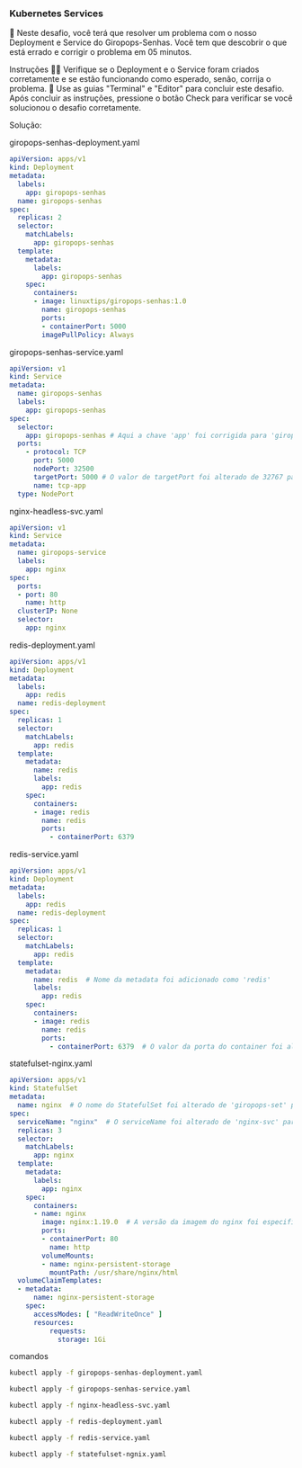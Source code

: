 ### Kubernetes Services

🔬 Neste desafio, você terá que resolver um problema com o nosso Deployment e Service do Giropops-Senhas. Você tem que descobrir o que está errado e corrigir o problema em 05 minutos.

Instruções
🕵️‍♀️ Verifique se o Deployment e o Service foram criados corretamente e se estão funcionando como esperado, senão, corrija o problema.
🚀 Use as guias "Terminal" e "Editor" para concluir este desafio. Após concluir as instruções, pressione o botão Check para verificar se você solucionou o desafio corretamente.

Solução:

giropops-senhas-deployment.yaml

```yaml
apiVersion: apps/v1
kind: Deployment
metadata:
  labels:
    app: giropops-senhas
  name: giropops-senhas
spec:
  replicas: 2
  selector:
    matchLabels:
      app: giropops-senhas
  template:
    metadata:
      labels:
        app: giropops-senhas
    spec:
      containers:
      - image: linuxtips/giropops-senhas:1.0
        name: giropops-senhas
        ports:
        - containerPort: 5000
        imagePullPolicy: Always
```

giropops-senhas-service.yaml 

```yaml
apiVersion: v1
kind: Service
metadata:
  name: giropops-senhas
  labels:
    app: giropops-senhas
spec:
  selector:
    app: giropops-senhas # Aqui a chave 'app' foi corrigida para 'giropops-senhas'
  ports:
    - protocol: TCP
      port: 5000
      nodePort: 32500
      targetPort: 5000 # O valor de targetPort foi alterado de 32767 para 5000
      name: tcp-app
  type: NodePort
```

nginx-headless-svc.yaml  

```yaml 
apiVersion: v1
kind: Service
metadata:
  name: giropops-service
  labels:
    app: nginx
spec:
  ports:
  - port: 80
    name: http
  clusterIP: None
  selector:
    app: nginx
```

redis-deployment.yaml

```yaml
apiVersion: apps/v1
kind: Deployment
metadata:
  labels:
    app: redis
  name: redis-deployment
spec:
  replicas: 1
  selector:
    matchLabels:
      app: redis
  template:
    metadata:
      name: redis
      labels:
        app: redis
    spec:
      containers:
      - image: redis
        name: redis
        ports:
          - containerPort: 6379
```

redis-service.yaml

```yaml
apiVersion: apps/v1
kind: Deployment
metadata:
  labels:
    app: redis
  name: redis-deployment
spec:
  replicas: 1
  selector:
    matchLabels:
      app: redis
  template:
    metadata:
      name: redis  # Nome da metadata foi adicionado como 'redis'
      labels:
        app: redis
    spec:
      containers:
      - image: redis
        name: redis
        ports:
          - containerPort: 6379  # O valor da porta do container foi alterado de 6579 para 6379
```

statefulset-nginx.yaml

```yaml
apiVersion: apps/v1
kind: StatefulSet
metadata:
  name: nginx  # O nome do StatefulSet foi alterado de 'giropops-set' para 'nginx'
spec:
  serviceName: "nginx"  # O serviceName foi alterado de 'nginx-svc' para 'nginx'
  replicas: 3
  selector:
    matchLabels:
      app: nginx
  template:
    metadata:
      labels:
        app: nginx
    spec:
      containers:
      - name: nginx
        image: nginx:1.19.0  # A versão da imagem do nginx foi especificada como 'nginx:1.19.0'
        ports:
        - containerPort: 80
          name: http
        volumeMounts:
        - name: nginx-persistent-storage
          mountPath: /usr/share/nginx/html
  volumeClaimTemplates:
  - metadata:
      name: nginx-persistent-storage
    spec:
      accessModes: [ "ReadWriteOnce" ]
      resources:
          requests:
            storage: 1Gi
```


comandos

```bash
kubectl apply -f giropops-senhas-deployment.yaml

kubectl apply -f giropops-senhas-service.yaml

kubectl apply -f nginx-headless-svc.yaml  

kubectl apply -f redis-deployment.yaml

kubectl apply -f redis-service.yaml

kubectl apply -f statefulset-ngnix.yaml
```